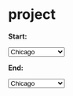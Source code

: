 # project
<div>

<strong>Start: </strong>

<select id="start" onchange="calcRoute();">

  <option value="chicago, il">Chicago</option>

  <option value="st louis, mo">St Louis</option>

  <option value="joplin, mo">Joplin, MO</option>

  <option value="oklahoma city, ok">Oklahoma City</option>

  <option value="amarillo, tx">Amarillo</option>

  <option value="gallup, nm">Gallup, NM</option>

  <option value="flagstaff, az">Flagstaff, AZ</option>

  <option value="winona, az">Winona</option>

  <option value="kingman, az">Kingman</option>

  <option value="barstow, ca">Barstow</option>

  <option value="san bernardino, ca">San Bernardino</option>

  <option value="los angeles, ca">Los Angeles</option>

</select>

<strong>End: </strong>

<select id="end" onchange="calcRoute();">

  <option value="chicago, il">Chicago</option>

  <option value="st louis, mo">St Louis</option>

  <option value="joplin, mo">Joplin, MO</option>

  <option value="oklahoma city, ok">Oklahoma City</option>

  <option value="amarillo, tx">Amarillo</option>

  <option value="gallup, nm">Gallup, NM</option>

  <option value="flagstaff, az">Flagstaff, AZ</option>

  <option value="winona, az">Winona</option>

  <option value="kingman, az">Kingman</option>

  <option value="barstow, ca">Barstow</option>

  <option value="san bernardino, ca">San Bernardino</option>

  <option value="los angeles, ca">Los Angeles</option>

</select>

</div>



 <script src="https://maps.googleapis.com/maps/api/js?key=AIzaSyC68rVKtnMXyFhH_S6jUtn9evJ51Yv3kVA&signed_in=true&callback=initMap"

        async defer></script>

<!-- <script src="https://maps.googleapis.com/maps/api/js?key=AIzaSyDVY9Uih2y2p8Uah4i0NuJBSRFVH1ibQPQ&signed_in=true&callback=initialize"

        async defer></script> -->

<script>





var directionsDisplay;

var map;



function initialize() {

  directionsDisplay = new google.maps.DirectionsRenderer();

  var chicago = new google.maps.LatLng(41.850033, -87.6500523);

  var mapOptions = {

    zoom:7,

    center: chicago

  }

  map = new google.maps.Map(document.getElementById("map"), mapOptions);

  directionsDisplay.setMap(map);

}



function calcRoute() {

  var start = document.getElementById("start").value;

  var end = document.getElementById("end").value;

  var request = {

    origin:start,

    destination:end,

    travelMode: google.maps.TravelMode.DRIVING

  };

  directionsService.route(request, function(result, status) {

    if (status == google.maps.DirectionsStatus.OK) {

      directionsDisplay.setDirections(result);

    }

  });

}

</script>



 
